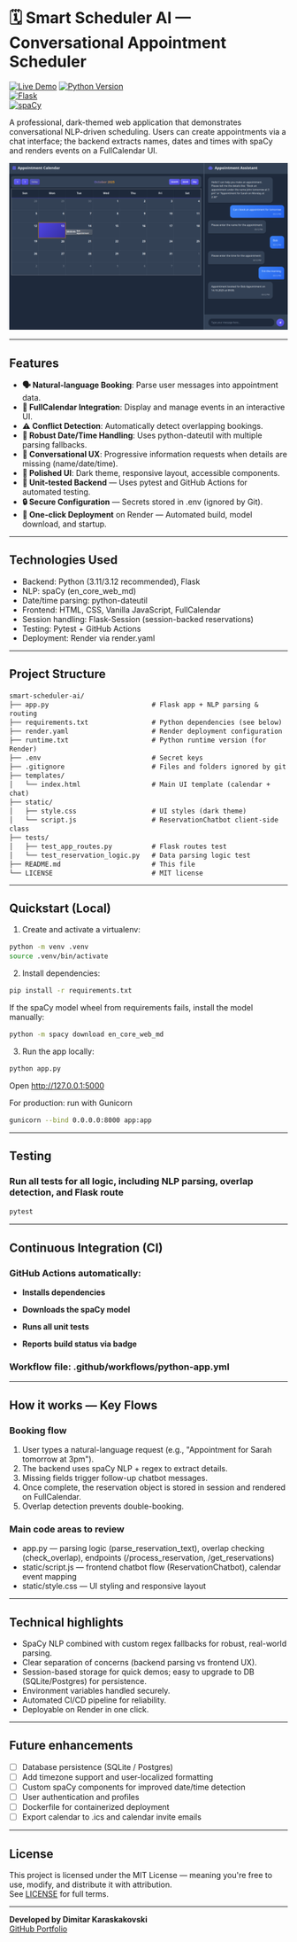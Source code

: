 # 🗓️ Smart Scheduler AI — Conversational Appointment Scheduler

[![Live Demo](https://img.shields.io/badge/Live-Demo-brightgreen)](https://smart-scheduler-ai.onrender.com)
[![Python Version](https://img.shields.io/badge/Python-3.12-blue)](https://python.org)  
[![Flask](https://img.shields.io/badge/Flask-3.1.2-green)](https://flask.palletsprojects.com)  
[![spaCy](https://img.shields.io/badge/spaCy-3.8.7-purple)](https://spacy.io)

A professional, dark-themed web application that demonstrates conversational NLP-driven scheduling. Users can create appointments via a chat interface; the backend extracts names, dates and times with spaCy and renders events on a FullCalendar UI.

![Smart Scheduler Interface](screenshot.png)

---


## Features

- **🗣️ Natural-language Booking**: Parse user messages into appointment data.  
- **📅 FullCalendar Integration**: Display and manage events in an interactive UI.  
- **⚠️ Conflict Detection**: Automatically detect overlapping bookings.  
- **🧭 Robust Date/Time Handling**: Uses python-dateutil with multiple parsing fallbacks.  
- **💬 Conversational UX**: Progressive information requests when details are missing (name/date/time).  
- **🎨 Polished UI**: Dark theme, responsive layout, accessible components.
- **🧪 Unit-tested Backend** — Uses pytest and GitHub Actions for automated testing.
- **🔒 Secure Configuration** — Secrets stored in .env (ignored by Git).  
- **🚀 One-click Deployment** on Render — Automated build, model download, and startup.

---


## Technologies Used

- Backend: Python (3.11/3.12 recommended), Flask  
- NLP: spaCy (en_core_web_md)  
- Date/time parsing: python-dateutil  
- Frontend: HTML, CSS, Vanilla JavaScript, FullCalendar  
- Session handling: Flask-Session (session-backed reservations)  
- Testing: Pytest + GitHub Actions
- Deployment: Render via render.yaml

---


## Project Structure

```
smart-scheduler-ai/
├── app.py                          # Flask app + NLP parsing & routing
├── requirements.txt                # Python dependencies (see below)
├── render.yaml                     # Render deployment configuration
├── runtime.txt                     # Python runtime version (for Render)
├── .env                            # Secret keys
├── .gitignore                      # Files and folders ignored by git
├── templates/
│   └── index.html                  # Main UI template (calendar + chat)
├── static/
│   ├── style.css                   # UI styles (dark theme)
│   └── script.js                   # ReservationChatbot client-side class
├── tests/
│   ├── test_app_routes.py          # Flask routes test
│   └── test_reservation_logic.py   # Data parsing logic test
├── README.md                       # This file
└── LICENSE                         # MIT license 
```

---


## Quickstart (Local)

1. Create and activate a virtualenv:
```bash
python -m venv .venv
source .venv/bin/activate
```

2. Install dependencies:
```bash
pip install -r requirements.txt
```
If the spaCy model wheel from requirements fails, install the model manually:
```bash
python -m spacy download en_core_web_md
```

3. Run the app locally:
```bash
python app.py
```
Open http://127.0.0.1:5000

For production: run with Gunicorn
```bash
gunicorn --bind 0.0.0.0:8000 app:app
```

---


## Testing

### Run all tests for all logic, including NLP parsing, overlap detection, and Flask route
```bash
pytest
```

---


## Continuous Integration (CI)

### GitHub Actions automatically:

- **Installs dependencies**

- **Downloads the spaCy model**

- **Runs all unit tests**

- **Reports build status via badge**

### Workflow file: .github/workflows/python-app.yml   

---


## How it works — Key Flows

### Booking flow
1. User types a natural-language request (e.g., "Appointment for Sarah tomorrow at 3pm").  
2. The backend uses spaCy NLP + regex to extract details.
3. Missing fields trigger follow-up chatbot messages.
4. Once complete, the reservation object is stored in session and rendered on FullCalendar.  
5. Overlap detection prevents double-booking.

### Main code areas to review
- app.py — parsing logic (parse_reservation_text), overlap checking (check_overlap), endpoints (/process_reservation, /get_reservations)  
- static/script.js — frontend chatbot flow (ReservationChatbot), calendar event mapping  
- static/style.css — UI styling and responsive layout

---

## Technical highlights 

- SpaCy NLP combined with custom regex fallbacks for robust, real-world parsing.  
- Clear separation of concerns (backend parsing vs frontend UX).
- Session-based storage for quick demos; easy to upgrade to DB (SQLite/Postgres) for persistence.  
- Environment variables handled securely.
- Automated CI/CD pipeline for reliability.
- Deployable on Render in one click. 

---

## Future enhancements

- [ ] Database persistence (SQLite / Postgres)  
- [ ] Add timezone support and user-localized formatting  
- [ ] Custom spaCy components for improved date/time detection  
- [ ] User authentication and profiles 
- [ ] Dockerfile for containerized deployment 
- [ ] Export calendar to .ics and calendar invite emails

---

## License

This project is licensed under the MIT License — meaning you're free to use, modify, and distribute it with attribution.  
See [LICENSE](LICENSE) for full terms.

---

**Developed by Dimitar Karaskakovski**  
[GitHub Portfolio](https://github.com/dimitar-sudo)
